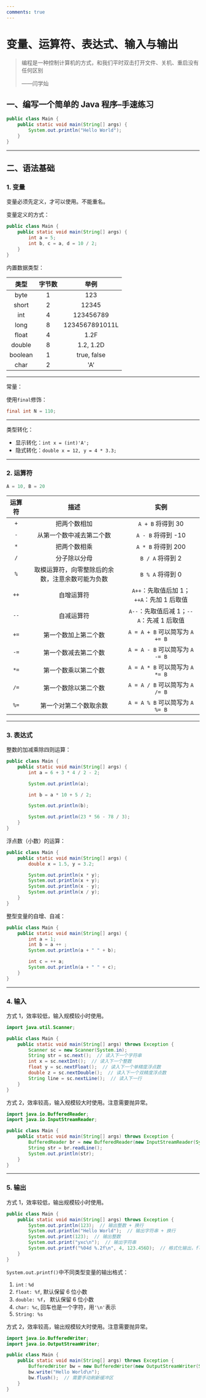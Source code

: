 ```yaml
---
comments: true
---
```


# 变量、运算符、表达式、输入与输出

> 编程是一种控制计算机的方式，和我们平时双击打开文件、关机、重启没有任何区别
>
> ——闫学灿

## 一、编写一个简单的 Java 程序–手速练习

```java linenums="1"
public class Main {
    public static void main(String[] args) {
        System.out.println("Hello World");
    }
}
```

---

## 二、语法基础

### 1. 变量

变量必须先定义，才可以使用。不能重名。

变量定义的方式：

```java linenums="1"
public class Main {
    public static void main(String[] args) {
        int a = 5;
        int b, c = a, d = 10 / 2;
    }
}
```

内置数据类型：

|  类型   | 字节数 |      举例      |
| :-----: | :----: | :------------: |
|  byte   |   1    |      123       |
|  short  |   2    |     12345      |
|   int   |   4    |   123456789    |
|  long   |   8    | 1234567891011L |
|  float  |   4    |      1.2F      |
| double  |   8    |   1.2, 1.2D    |
| boolean |   1    |  true, false   |
|  char   |   2    |      'A'       |

---

常量：

使用`final`修饰：

```java linenums="1"
final int N = 110;
```

---

类型转化：

- 显示转化：`int x = (int)'A';`
- 隐式转化：`double x = 12, y = 4 * 3.3;`

---

### 2. 运算符

```java linenums="1"
A = 10, B = 20
```

| 运算符 |                       描述                       |                   实例                    |
| :----: | :----------------------------------------------: | :---------------------------------------: |
|  `+`   |                   把两个数相加                   |             `A + B` 将得到 30             |
|  `-`   |             从第一个数中减去第二个数             |            `A - B` 将得到 -10             |
|  `*`   |                   把两个数相乘                   |            `A * B` 将得到 200             |
|  `/`   |                   分子除以分母                   |             `B / A` 将得到 2              |
|  `%`   | 取模运算符，向零整除后的余数，注意余数可能为负数 |             `B % A` 将得到 0              |
|  `++`  |                    自增运算符                    | `A++`：先取值后加 1；`++A`：先加 1 后取值 |
|  `--`  |                    自减运算符                    | `A--`：先取值后减 1；`--A`：先减 1 后取值 |
|  `+=`  |               第一个数加上第二个数               |      `A = A + B` 可以简写为 `A += B`      |
|  `-=`  |               第一个数减去第二个数               |      `A = A - B` 可以简写为 `A -= B`      |
|  `*=`  |               第一个数乘以第二个数               |      `A = A * B` 可以简写为 `A *= B`      |
|  `/=`  |               第一个数除以第二个数               |      `A = A / B` 可以简写为 `A /= B`      |
|  `%=`  |              第一个对第二个数取余数              |      `A = A % B` 可以简写为 `A %= B`      |

---

### 3. 表达式

整数的加减乘除四则运算：

```java linenums="1"
public class Main {
    public static void main(String[] args) {
        int a = 6 + 3 * 4 / 2 - 2;

        System.out.println(a);

        int b = a * 10 + 5 / 2;

        System.out.println(b);

        System.out.println(23 * 56 - 78 / 3);
    }
}
```

浮点数（小数）的运算：

```java linenums="1"
public class Main {
    public static void main(String[] args) {
        double x = 1.5, y = 3.2;

        System.out.println(x * y);
        System.out.println(x + y);
        System.out.println(x - y);
        System.out.println(x / y);
    }
}
```

整型变量的自增、自减：

```java linenums="1"
public class Main {
    public static void main(String[] args) {
        int a = 1;
        int b = a ++ ;
        System.out.println(a + " " + b);

        int c = ++ a;
        System.out.println(a + " " + c);
    }
}
```

---

### 4. 输入

方式 1，效率较低，输入规模较小时使用。

```java linenums="1"
import java.util.Scanner;

public class Main {
    public static void main(String[] args) throws Exception {
        Scanner sc = new Scanner(System.in);
        String str = sc.next();  // 读入下一个字符串
        int x = sc.nextInt();  // 读入下一个整数
        float y = sc.nextFloat();  // 读入下一个单精度浮点数
        double z = sc.nextDouble();  // 读入下一个双精度浮点数
        String line = sc.nextLine();  // 读入下一行
    }
}
```

方式 2，效率较高，输入规模较大时使用。注意需要抛异常。

```java linenums="1"
import java.io.BufferedReader;
import java.io.InputStreamReader;

public class Main {
    public static void main(String[] args) throws Exception {
        BufferedReader br = new BufferedReader(new InputStreamReader(System.in));
        String str = br.readLine();
        System.out.println(str);
    }
}
```

---

### 5. 输出

方式 1，效率较低，输出规模较小时使用。

```java linenums="1"
public class Main {
    public static void main(String[] args) throws Exception {
        System.out.println(123);  // 输出整数 + 换行
        System.out.println("Hello World");  // 输出字符串 + 换行
        System.out.print(123);  // 输出整数
        System.out.print("yxc\n");  // 输出字符串
        System.out.printf("%04d %.2f\n", 4, 123.456D);  // 格式化输出，float与double都用%f输出
    }
}
```

`System.out.printf()`中不同类型变量的输出格式：

1. `int：%d`
2. `float: %f`, 默认保留 6 位小数
3. `double: %f`， 默认保留 6 位小数
4. `char: %c`, 回车也是一个字符，用`'\n'`表示
5. `String: %s`

方式 2，效率较高，输出规模较大时使用。注意需要抛异常。

```java linenums="1"
import java.io.BufferedWriter;
import java.io.OutputStreamWriter;

public class Main {
    public static void main(String[] args) throws Exception {
        BufferedWriter bw = new BufferedWriter(new OutputStreamWriter(System.out));
        bw.write("Hello World\n");
        bw.flush();  // 需要手动刷新缓冲区
    }
}
```
